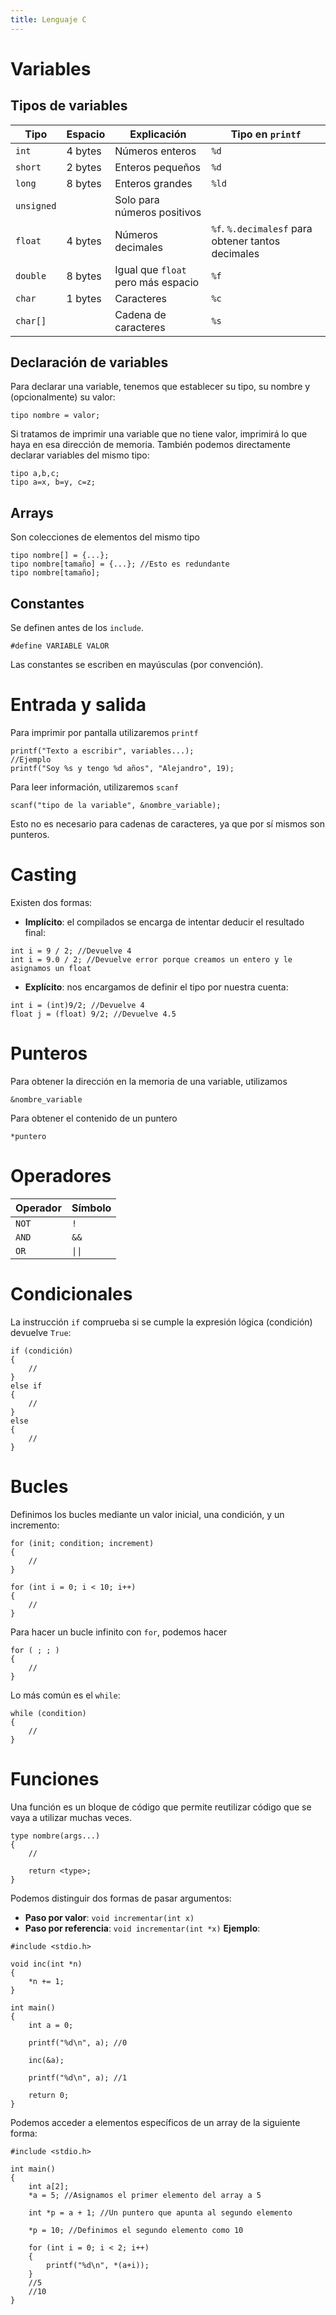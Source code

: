 ```yaml
---
title: Lenguaje C
---
```


# Variables
## Tipos de variables

| Tipo       | Espacio | Explicación                        | Tipo en `printf`                                   |
| ---------- | ------- | ---------------------------------- | -------------------------------------------------- |
| `int`      | 4 bytes | Números enteros                    | `%d`                                               |
| `short`    | 2 bytes | Enteros pequeños                   | `%d`                                               |
| `long`     | 8 bytes | Enteros grandes                    | `%ld`                                              |
| `unsigned` |         | Solo para números positivos        |                                                    |
| `float`    | 4 bytes | Números decimales                  | `%f`. `%.decimalesf` para obtener tantos decimales |
| `double`   | 8 bytes | Igual que `float` pero más espacio | `%f`                                               |
| `char`     | 1 bytes | Caracteres                         | `%c`                                               |
| `char[]`   |         | Cadena de caracteres               | `%s`                                               |

## Declaración de variables
Para declarar una variable, tenemos que establecer su tipo, su nombre y (opcionalmente) su valor:
```
tipo nombre = valor;
```
Si tratamos de imprimir una variable que no tiene valor, imprimirá lo que haya en esa dirección de memoria.
También podemos directamente declarar variables del mismo tipo:
```
tipo a,b,c;
tipo a=x, b=y, c=z;
```
## Arrays
Son colecciones de elementos del mismo tipo
```
tipo nombre[] = {...};
tipo nombre[tamaño] = {...}; //Esto es redundante
tipo nombre[tamaño];
```
## Constantes
Se definen antes de los `include`.
```
#define VARIABLE VALOR
```
Las constantes se escriben en mayúsculas (por convención).
# Entrada y salida
Para imprimir por pantalla utilizaremos `printf`
```
printf("Texto a escribir", variables...);
//Ejemplo
printf("Soy %s y tengo %d años", "Alejandro", 19);
```
Para leer información, utilizaremos `scanf`
```
scanf("tipo de la variable", &nombre_variable);
```
Esto no es necesario para cadenas de caracteres, ya que por sí mismos son punteros.
# Casting
Existen dos formas:
- **Implícito**: el compilados se encarga de intentar deducir el resultado final:
```
int i = 9 / 2; //Devuelve 4
int i = 9.0 / 2; //Devuelve error porque creamos un entero y le asignamos un float
```
- **Explícito**: nos encargamos de definir el tipo por nuestra cuenta:
```
int i = (int)9/2; //Devuelve 4
float j = (float) 9/2; //Devuelve 4.5
```
# Punteros
Para obtener la dirección en la memoria de una variable, utilizamos
```
&nombre_variable
```
Para obtener el contenido de un puntero
```
*puntero
```
# Operadores

| Operador | Símbolo |
| -------- | ------- |
| `NOT`    | `!`     |
| `AND`    | `&&`    |
| `OR`     | `\|\|`  |
# Condicionales
La instrucción `if` comprueba si se cumple la expresión lógica (condición) devuelve `True`:
```
if (condición)
{
	//
}
else if
{
	//
}
else
{
	//
}
```
# Bucles
Definimos los bucles mediante un valor inicial, una condición, y un incremento:
```
for (init; condition; increment)
{
	//
}

for (int i = 0; i < 10; i++)
{
	//
}
```
Para hacer un bucle infinito con `for`, podemos hacer
```
for ( ; ; )
{
	//
}
```
Lo más común es el `while`:
```
while (condition)
{
	//
}
```
# Funciones
Una función es un bloque de código que permite reutilizar código que se vaya a utilizar muchas veces.
```
type nombre(args...)
{
	//

	return <type>;
}
```
Podemos distinguir dos formas de pasar argumentos:
- **Paso por valor**: `void incrementar(int x)`
- **Paso por referencia**: `void incrementar(int *x)`
**Ejemplo**:
```
#include <stdio.h>

void inc(int *n)
{
    *n += 1;
}

int main()
{
    int a = 0;
    
    printf("%d\n", a); //0
    
    inc(&a);
    
    printf("%d\n", a); //1
    
    return 0;
}
```
Podemos acceder a elementos específicos de un array de la siguiente forma:
```
#include <stdio.h>

int main()
{
    int a[2];
    *a = 5; //Asignamos el primer elemento del array a 5
    
    int *p = a + 1; //Un puntero que apunta al segundo elemento
    
    *p = 10; //Definimos el segundo elemento como 10
    
    for (int i = 0; i < 2; i++)
    {
        printf("%d\n", *(a+i));
    }
    //5
    //10
}
```

